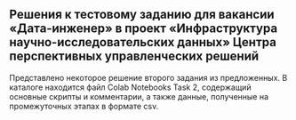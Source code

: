 Решения к тестовому заданию для вакансии «Дата-инженер» в проект «Инфраструктура научно-исследовательских данных» Центра перспективных управленческих решений
-----------------------------------------------------------------------------------------------------------------------------------------------------------------

Представлено некоторое решение второго задания из предложенных. В каталоге находится файл Colab Notebooks Task 2, содержащий основные скрипты и комментарии, а также данные, полученные на промежуточных этапах в формате csv.
